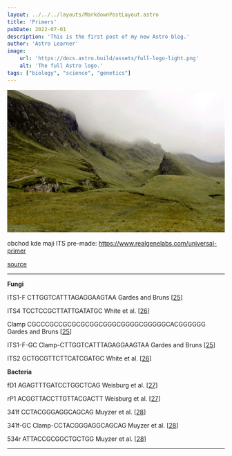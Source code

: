 ```yaml
---
layout: ../../../layouts/MarkdownPostLayout.astro
title: 'Primers'
pubDate: 2022-07-01
description: 'This is the first post of my new Astro blog.'
author: 'Astro Learner'
image:
    url: 'https://docs.astro.build/assets/full-logo-light.png'
    alt: 'The full Astro logo.'
tags: ["biology", "science", "genetics"]
---
```


![scot](../../../assets/scot2.png)

obchod kde maji ITS pre-made:
https://www.realgenelabs.com/universal-primer


[source](https://www.hindawi.com/journals/tswj/2013/606480/tab1/)

---
**Fungi** 

ITS1-F
CTTGGTCATTTAGAGGAAGTAA
Gardes and Bruns [[25](https://www.hindawi.com/journals/tswj/2013/606480/#B32)]

ITS4
TCCTCCGCTTATTGATATGC
White et al. [[26](https://www.hindawi.com/journals/tswj/2013/606480/#B33)]

Clamp
CGCCCGCCGCGCGCGGCGGGCGGGGCGGGGGCACGGGGGG
Gardes and Bruns [[25](https://www.hindawi.com/journals/tswj/2013/606480/#B32)]

ITS1-F-GC
Clamp-CTTGGTCATTTAGAGGAAGTAA
Gardes and Bruns [[25](https://www.hindawi.com/journals/tswj/2013/606480/#B32)]

ITS2
GCTGCGTTCTTCATCGATGC
White et al. [[26](https://www.hindawi.com/journals/tswj/2013/606480/#B33)]

**Bacteria**

fD1
AGAGTTTGATCCTGGCTCAG
Weisburg et al. [[27](https://www.hindawi.com/journals/tswj/2013/606480/#B34)]

rP1
ACGGTTACCTTGTTACGACTT
Weisburg et al. [[27](https://www.hindawi.com/journals/tswj/2013/606480/#B34)]

341f
CCTACGGGAGGCAGCAG
Muyzer et al. [[28](https://www.hindawi.com/journals/tswj/2013/606480/#B25)]

341f-GC
Clamp-CCTACGGGAGGCAGCAG
Muyzer et al. [[28](https://www.hindawi.com/journals/tswj/2013/606480/#B25)]

534r
ATTACCGCGGCTGCTGG
Muyzer et al. [[28](https://www.hindawi.com/journals/tswj/2013/606480/#B25)]

---
